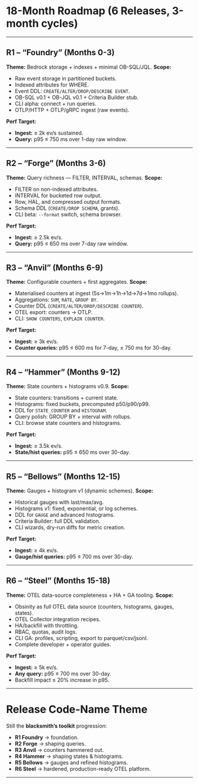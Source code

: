# 18-Month Roadmap (6 Releases, 3-month cycles)

---

## **R1 – “Foundry” (Months 0-3)**

**Theme:** Bedrock storage + indexes + minimal OB-SQL/JQL.
**Scope:**

* Raw event storage in partitioned buckets.
* Indexed attributes for WHERE.
* Event DDL: `CREATE/ALTER/DROP/DESCRIBE EVENT`.
* OB-SQL v0.1 + OB-JQL v0.1 + Criteria Builder stub.
* CLI alpha: connect + run queries.
* OTLP/HTTP + OTLP/gRPC ingest (raw events).

**Perf Target:**

* **Ingest:** ≥ 2k ev/s sustained.
* **Query:** p95 ≤ 750 ms over 1-day raw window.

---

## **R2 – “Forge” (Months 3-6)**

**Theme:** Query richness — FILTER, INTERVAL, schemas.
**Scope:**

* FILTER on non-indexed attributes.
* INTERVAL for bucketed row output.
* Row, HAL, and compressed output formats.
* Schema DDL (`CREATE/DROP SCHEMA`, grants).
* CLI beta: `--format` switch, schema browser.

**Perf Target:**

* **Ingest:** ≥ 2.5k ev/s.
* **Query:** p95 ≤ 650 ms over 7-day raw window.

---

## **R3 – “Anvil” (Months 6-9)**

**Theme:** Configurable counters + first aggregates.
**Scope:**

* Materialised counters at ingest (5s→1m→1h→1d→7d→1mo rollups).
* Aggregations: `SUM`, `RATE`, `GROUP BY`.
* Counter DDL (`CREATE/ALTER/DROP/DESCRIBE COUNTER`).
* OTEL export: counters → OTLP.
* CLI: `SHOW COUNTERS`, `EXPLAIN COUNTER`.

**Perf Target:**

* **Ingest:** ≥ 3k ev/s.
* **Counter queries:** p95 ≤ 600 ms for 7-day, ≤ 750 ms for 30-day.

---

## **R4 – “Hammer” (Months 9-12)**

**Theme:** State counters + histograms v0.9.
**Scope:**

* State counters: transitions + current state.
* Histograms: fixed buckets, precomputed p50/p90/p99.
* DDL for `STATE_COUNTER` and `HISTOGRAM`.
* Query polish: GROUP BY + interval with rollups.
* CLI: browse state counters and histograms.

**Perf Target:**

* **Ingest:** ≥ 3.5k ev/s.
* **State/hist queries:** p95 ≤ 650 ms over 30-day.

---

## **R5 – “Bellows” (Months 12-15)**

**Theme:** Gauges + histogram v1 (dynamic schemes).
**Scope:**

* Historical gauges with last/max/avg.
* Histograms v1: fixed, exponential, or log schemes.
* DDL for `GAUGE` and advanced histograms.
* Criteria Builder: full DDL validation.
* CLI wizards, dry-run diffs for metric creation.

**Perf Target:**

* **Ingest:** ≥ 4k ev/s.
* **Gauge/hist queries:** p95 ≤ 700 ms over 30-day.

---

## **R6 – “Steel” (Months 15-18)**

**Theme:** OTEL data-source completeness + HA + GA tooling.
**Scope:**

* Obsinity as full OTEL data source (counters, histograms, gauges, states).
* OTEL Collector integration recipes.
* HA/backfill with throttling.
* RBAC, quotas, audit logs.
* CLI GA: profiles, scripting, export to parquet/csv/jsonl.
* Complete developer + operator guides.

**Perf Target:**

* **Ingest:** ≥ 5k ev/s.
* **Any query:** p95 ≤ 700 ms over 30-day.
* Backfill impact ≤ 20% increase in p95.

---

# Release Code-Name Theme

Still the **blacksmith’s toolkit** progression:

* **R1 Foundry** → foundation.
* **R2 Forge** → shaping queries.
* **R3 Anvil** → counters hammered out.
* **R4 Hammer** → shaping states & histograms.
* **R5 Bellows** → gauges and refined histograms.
* **R6 Steel** → hardened, production-ready OTEL platform.

---
